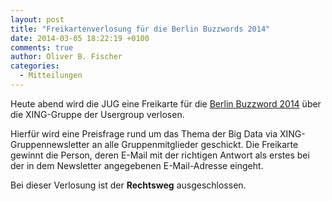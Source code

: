 ```yaml
---
layout: post
title: "Freikartenverlosung für die Berlin Buzzwords 2014"
date: 2014-03-05 18:22:19 +0100
comments: true
author: Oliver B. Fischer
categories: 
  - Mitteilungen
---
```

Heute abend wird die JUG eine Freikarte für 
die [Berlin Buzzword 2014](http://www.berlinbuzzwords.de/)
über die XING-Gruppe der Usergroup verlosen.

Hierfür wird eine Preisfrage rund um das Thema der Big Data 
via XING-Gruppennewsletter an alle Gruppenmitglieder geschickt. Die Freikarte
gewinnt die Person, deren E-Mail mit der richtigen Antwort als erstes 
bei der in dem Newsletter angegebenen E-Mail-Adresse eingeht.

Bei dieser Verlosung ist der **Rechtsweg** ausgeschlossen.

